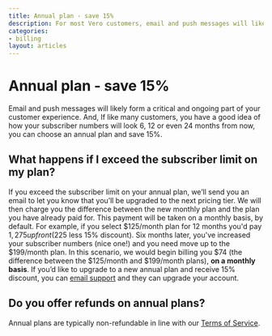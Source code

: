 ```yaml
---
title: Annual plan - save 15%
description: For most Vero customers, email and push messages will likely form a critical and ongoing part of your their customer experience. If like many customers, you have a good idea of how your subscriber numbers will look 6, 12 or even 24 months from now, you can choose an annual plan and save 15%.
categories:
- billing
layout: articles
---
```


# Annual plan - save 15%

Email and push messages will likely form a critical and ongoing part of your customer experience. And, If like many customers, you have a good idea of how your subscriber numbers will look 6, 12 or even 24 months from now, you can choose an annual plan and save 15%.

## What happens if I exceed the subscriber limit on my plan?
 If you exceed the subscriber limit on your annual plan, we’ll send you an email to let you know that you’ll be upgraded to the next pricing tier. We will then charge you the difference between the new monthly plan and the plan you have already paid for. This payment will be taken on a monthly basis, by default.
For example, if you select $125/month plan for 12 months you'd pay $1,275 upfront ($225 less  15% discount). Six months later, you've increased your subscriber numbers (nice one!) and you need move up to the $199/month plan. In this scenario, we would begin billing you $74 (the difference between the $125/month and $199/month plans), **on a monthly basis**. 
If you’d like to upgrade to a new annual plan and receive 15% discount, you can [email support](mailto:support@getvero.com) and they can upgrade your account.


## Do you offer refunds on annual plans?

Annual plans are typically non-refundable in line with our [Terms of Service](https://www.getvero.com/terms-of-service).

